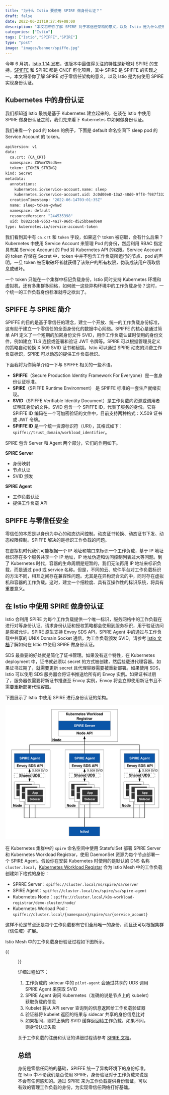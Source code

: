 ```yaml
---
title: "为什么 Istio 要使用 SPIRE 做身份认证？"
draft: false
date: 2022-06-21T19:27:49+08:00
description: "本文将带你了解 SPIRE 对于零信任架构的意义，以及 Istio 是为什么使用 SPIRE 实现身份认证。"
categories: ["Istio"]
tags: ["Istio","SPIFFE","SPIRE"]
type: "post"
image: "images/banner/spiffe.jpg"
---
```


今年 6 月初，[Istio 1.14 发布](https://istio.io/latest/news/releases/1.14.x/announcing-1.14/)，该版本中最值得关注的特性是新增对 SPIRE 的支持。[SPIFFE](https://spiffe.io) 和 SPIRE 都是 CNCF 孵化项目，其中 SPIRE 是 SPIFFE 的实现之一。本文将带你了解 SPIRE 对于零信任架构的意义，以及 Istio 是为何使用 SPIRE 实现身份认证。

## Kubernetes 中的身份认证

我们都知道 Istio 最初是基于 Kubernetes 建立起来的，在谈在 Istio 中使用 SPIRE 做身份认证之前，我们先来看下 Kubernetes 中如何做身份认证。

我们来看一个 pod 的 token 的例子，下面是 default 命名空间下 sleep pod 的 Service Account 的 token。

```bash
apiVersion: v1
data:
  ca.crt: {CA_CRT}
  namespace: ZGVmYXVsdA==
  token: {TOKEN_STRING}
kind: Secret
metadata:
  annotations:
    kubernetes.io/service-account.name: sleep
    kubernetes.io/service-account.uid: 2c0d00e8-13a2-48d0-9ff8-f987f3325ecf
  creationTimestamp: "2022-06-14T03:01:35Z"
  name: sleep-token-gwhwd
  namespace: default
  resourceVersion: "244535398"
  uid: b8822ceb-9553-4a17-96dc-d525bbaed0e0
type: kubernetes.io/service-account-token
```

我们看到其中有 `ca.crt` 和 `token` 字段，如果这个 token 被窃取，会有什么后果？Kubernetes 中使用 Service Account 来管理 Pod 的身份，然后利用 RBAC 指定具有某 Service Account 的 Pod 对 Kubernetes  API 的权限。Service Account 的 token 存储在 Secret 中，token 中并不包含工作负载所运行的节点、pod 的声明，一旦 token 被窃取破坏者就获得了该账户的所有权限，伪装成该用户窃取信息或破坏。

一个 token 只能在一个集群中标记负载身份，Istio 同时支持 Kubernetes 环境和虚拟机，还有多集群多网格，如何统一这些异构环境中的工作负载身份？这时，一个统一的工作负载身份标准就呼之欲出了。

## SPIFFE 与 SPIRE 简介

SPIFFE 的目的是基于零信任的理念，建立一个开放、统一的工作负载身份标准，这有助于建立一个零信任的全面身份化的数据中心网络。SPIFFE 的核心是通过简单 API 定义了一个短期的加密身份文件 SVID，用作工作负载认证时使用的身份文件，例如建立 TLS 连接或签署和验证 JWT 令牌等。SPIRE 可以根据管理员定义的策略自动轮换 X.509 SVID 证书和秘钥。Istio 可以通过 SPIRE 动态的消费工作负载标识，SPIRE 可以动态的提供工作负载标识。

下面我将为你简单介绍一下与 SPIFFE 相关的一些术语。

- **SPIFFE**（Secure Production Identity Framework For Everyone）是一套身份认证标准。
- **SPIRE**（SPIFFE Runtime Environment） 是 SPIFFE 标准的一套生产就绪实现。
- **SVID**（SPIFFE Verifiable Identity Document）是工作负载向资源或调用者证明其身份的文件。SVID 包含一个 SPIFFE ID，代表了服务的身份。它将 SPIFFE ID 编码在一个可加密验证的文件中，目前支持两种格式：X.509 证书或 JWT 令牌。
- **SPIFFE ID** 是一个统一资源标识符（URI），其格式如下：`spiffe://trust_domain/workload_identifier`。

SPIRE 包含 Server 和 Agent 两个部分，它们的作用如下。

**SPIRE Server**

- 身份映射
- 节点认证
- SVID 颁发

**SPIRE Agent**

- 工作负载认证
- 提供工作负载 API

## SPIFFE 与零信任安全

零信任的本质是以身份为中心的动态访问控制。动态证书轮换、动态证书下发、动态权限控制。SPIFFE 解决的是标识工作负载的问题。

在虚拟机时代我们可能根据一个 IP 地址和端口来标识一个工作负载，基于 IP 地址标识存在多个服务共享一个 IP 地址，IP 地址伪造和访问控制列表过大等问题。到了 Kubernetes 时代，容器的生命周期是短暂的，我们无法再用 IP 地址来标识负载，而是通过 pod 或 service 名称。但是，不同的云、软件平台对工作负载标识的方法不同，相互之间存在兼容性问题。尤其是在异构混合云的中，同时存在虚拟机和容器的工作负载。这时，建立一个细粒度、具有互操作性的标识系统，将具有重要意义。

## 在 Istio 中使用 SPIRE 做身份认证

Istio 会利用 SPIRE 为每个工作负载提供一个唯一标识，服务网格中的工作负载在进行对等身份认证、请求身份认证和授权策略都会使用到服务标识，用于验证访问是否被允许。SPIRE 原生支持 Envoy SDS API，SPIRE Agent 中的通过与工作负载中共享的 UNIX Domain Socket 通信，为工作负载颁发 SVID。请参考 [Istio 文档](https://istio.io/latest/docs/ops/integrations/spire)了解如何在 Istio 中使用 SPIRE 做身份认证。

SDS 最重要的好处就是简化了证书管理。如果没有这个特性，在 Kubernetes deployment 中，证书就必须以 secret 的方式被创建，然后挂载进代理容器。如果证书过期了，就需要更新 secret 且代理容器需要被重新部署。如果使用 SDS，Istio 可以使用 SDS 服务器会将证书推送给所有的 Envoy 实例。如果证书过期了，服务器仅需要将新证书推送至 Envoy 实例，Envoy 将会立即使用新证书且不需要重新部署代理容器。

下图展示了 Istio 中使用 SPIRE 进行身份认证的架构。

![Istio 中使用 SPIRE 进行身份认证的架构图](spire-with-kubernetes.svg)

在 Kubernetes 集群中的 `spire` 命名空间中使用 StatefulSet 部署 SPIRE Server 和 Kubernetes Workload Registrar，使用 DaemonSet 资源为每个节点部署一个 SPIRE Agent。假设你在安装 Kubernetes 时使用的是默认的 DNS 名称 `cluster.local`，[Kubernetes Workload Registar](https://github.com/spiffe/spire/blob/main/support/k8s/k8s-workload-registrar/README.md) 会为 Istio Mesh 中的工作负载创建如下格式的身份：

- SPRRE Server：`spiffe://cluster.local/ns/spire/sa/server`
- SPIRE Agent：`spiffe://cluster.local/ns/spire/sa/spire-agent`
- Kubernetes Node：`spiffe://cluster.local/k8s-workload-registrar/demo-cluster/node/`
- Kubernetes Worload Pod：`spiffe://cluster.local/{namespace}/spire/sa/{service_acount}`

这样不论是节点还是每个工作负载都有它们全局唯一的身份，而且还可以根据集群 （信任域）扩展。

Istio Mesh 中的工作负载身份验证过程如下图所示。

{{<figure title="Istio 服务网格中的工作负载身份认证过程示意图" alt="Istio 服务网格中的工作负载身份认证过程示意图" src="workload-attestation.svg" width="50%">}}

详细过程如下：

1. 工作负载的 sidecar 中的 `pilot-agent` 会通过共享的 UDS 调用 SPIRE Agent 来获取 SVID
2. SPIRE Agent 询问 Kubernetes（准确的说是节点上的 kubelet）获取负载的信息
3. Kubelet 将从 API server 查询到的信息返回给工作负载验证器
4. 验证器将 kubelet 返回的结果与 sidecar 共享的身份信息比对
5. 如果相同，则将正确的 SVID 缓存返回给工作负载，如果不同，则身份认证失败

关于工作负载的注册和认证的详细过程请参考 [SPIRE 文档](https://lib.jimmysong.io/kubernetes-handbook/concepts/spire/)。

## 总结

身份是零信任网络的基础，SPIFFE 统一了异构环境下的身份标准。在 Istio 中不论我们是否使用 SPIRE，身份验证对于工作负载来说是不会有任何感知的。通过 SPIRE 来为工作负载提供身份验证，可以有效的管理工作负载的身份，为实现零信任网络打好基础。
